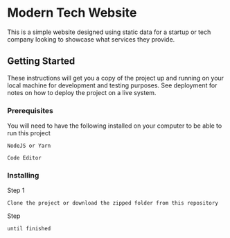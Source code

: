 # Modern Tech Website

This is a simple website designed using static data for a startup or tech company looking to showcase what services they provide.  

## Getting Started

These instructions will get you a copy of the project up and running on your local machine for development and testing purposes. See deployment for notes on how to deploy the project on a live system.

### Prerequisites

You will need to have the following installed on your computer to be able to run this project

```
NodeJS or Yarn
```

```
Code Editor
```

### Installing

Step 1

```
Clone the project or download the zipped folder from this repository
```

Step

```
until finished
```
